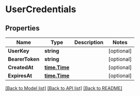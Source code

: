 # UserCredentials

## Properties

Name | Type | Description | Notes
------------ | ------------- | ------------- | -------------
**UserKey** | **string** |  | [optional] 
**BearerToken** | **string** |  | [optional] 
**CreatedAt** | [**time.Time**](time.Time.md) |  | [optional] 
**ExpiresAt** | [**time.Time**](time.Time.md) |  | [optional] 

[[Back to Model list]](../README.md#documentation-for-models) [[Back to API list]](../README.md#documentation-for-api-endpoints) [[Back to README]](../README.md)


